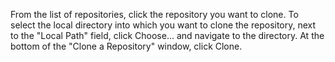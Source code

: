 From the list of repositories, click the repository you want to clone. To select the local directory into which you want to clone the repository, next to the "Local Path" field, click Choose... and navigate to the directory. At the bottom of the "Clone a Repository" window, click Clone.